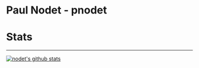 # Paul Nodet - pnodet

# Stats


---

[![nodet's github stats](https://github-readme-stats.vercel.app/api?username=pnodet)](https://github.com/anuraghazra/github-readme-stats)